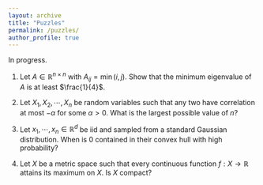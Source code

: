 ```yaml
---
layout: archive
title: "Puzzles"
permalink: /puzzles/
author_profile: true
---
```


In progress.

1)  Let $A \in \mathbb{R}^{n \times n}$ with $A_{ij} = \min(i, j)$. Show that the minimum eigenvalue of $A$ is at least $\frac{1}{4}$.

2) Let $X_1, X_2, \cdots, X_n$ be random variables such that any two have correlation at most $-\alpha$ for some $\alpha > 0$. What is the largest possible value of $n$?

3)  Let $x_1, \cdots, x_n \in \mathbb{R}^d$ be iid and sampled from a standard Gaussian distribution. When is $0$ contained in their convex hull with high probability?

4) Let $X$ be a metric space such that every continuous function $f: X \to \mathbb{R}$ attains its maximum on $X$. Is $X$ compact?
